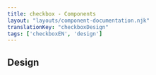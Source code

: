 ```yaml
---
title: checkbox - Components
layout: "layouts/component-documentation.njk"
translationKey: "checkboxDesign"
tags: ['checkboxEN', 'design']
---
```


## Design